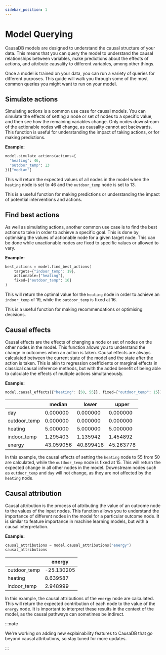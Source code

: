 ```yaml
---
sidebar_position: 1
---
```


# Model Querying

CausaDB models are designed to understand the causal structure of your data. This means that you can query the model to understand the causal relationships between variables, make predictions about the effects of actions, and attribute causality to different variables, among other things.

Once a model is trained on your data, you can run a variety of queries for different purposes. This guide will walk you through some of the most common queries you might want to run on your model.

## Simulate actions

Simulating actions is a common use case for causal models. You can simulate the effects of setting a node or set of nodes to a specific value, and then see how the remaining variables change. Only nodes downstream of the actionable nodes will change, as causality cannot act backwards. This function is useful for understanding the impact of taking actions, or for making predictions.

**Example:**

```python
model.simulate_actions(actions={
  "heating": 46,
  "outdoor_temp": 13
})["median"]
```

This will return the expected values of all nodes in the model when the `heating` node is set to 46 and the `outdoor_temp` node is set to 13.

This is a useful function for making predictions or understanding the impact of potential interventions and actions.

## Find best actions

As well as simulating actions, another common use case is to find the best actions to take in order to achieve a specific goal. This is done by optimising the values of actionable node for a given target node. This can be done while unactionable nodes are fixed to specific values or allowed to vary.

**Example:**

```python
best_actions = model.find_best_actions(
    targets={"indoor_temp": 19},
    actionable=["heating"],
    fixed={"outdoor_temp": 16}
)
```

This will return the optimal value for the `heating` node in order to achieve an `indoor_temp` of 19, while the `outdoor_temp` is fixed at 16.

This is a useful function for making recommendations or optimising decisions.

## Causal effects

Causal effects are the effects of changing a node or set of nodes on the other nodes in the model. This function allows you to understand the change in outcomes when an action is taken. Causal effects are always calculated between the current state of the model and the state after the action is taken. This is akin to regression coefficients or marginal effects in classical causal inference methods, but with the added benefit of being able to calculate the effects of multiple actions simultaneously.

**Example:**

```python
model.causal_effects({"heating": [50, 55]}, fixed={"outdoor_temp": 15})
```

|               | median   | lower    | upper    |
|---------------|----------|----------|----------|
| day           | 0.000000 | 0.000000 | 0.000000 |
| outdoor_temp  | 0.000000 | 0.000000 | 0.000000 |
| heating       | 5.000000 | 5.000000 | 5.000000 |
| indoor_temp   | 1.295403 | 1.135942 | 1.454892 |
| energy        | 43.059056| 40.899418| 45.263778|

In this example, the causal effects of setting the `heating` node to 55 from 50 are calculated, while the `outdoor_temp` node is fixed at 15. This will return the expected change in all other nodes in the model. Downstream nodes such as `outdoor_temp` and `day` will not change, as they are not affected by the `heating` node.

## Causal attribution

Causal attribution is the process of attributing the value of an outcome node to the values of the input nodes. This function allows you to understand the importance of different nodes in the model for a particular outcome node. It is similar to feature importance in machine learning models, but with a causal interpretation.

**Example:**

```python
causal_attributions = model.causal_attributions("energy")
causal_attributions
```

|               | energy    |
|---------------|-----------|
| outdoor_temp  | -25.130205|
| heating       | 8.639587  |
| indoor_temp   | 2.948999  |

In this example, the causal attributions of the `energy` node are calculated. This will return the expected contribution of each node to the value of the `energy` node. It is important to interpret these results in the context of the model, as the causal pathways can sometimes be indirect.

:::note

We're working on adding new explainability features to CausaDB that go beyond causal attributions, so stay tuned for more updates.

:::